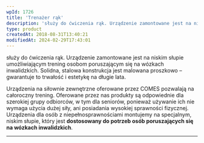 ```yaml
---
wpId: 1726
title: 'Trenażer rąk'
description: 'służy do ćwiczenia rąk. Urządzenie zamontowane jest na niskim słupie umożliwiającym trening osobom poruszającym się na wózkach inwalidzkich. Solidna, stalowa konstrukcja jest malowana proszkowo – gwarantuje to trwałość i estetykę na długie lata. Urządzenia na siłownie zewnętrzne oferowane przez COMES pozwalają na całoroczny trening. Oferowane przez nas produkty są odpowiednie dla szerokiej grupy odbiorców, w ...'
type: product
createdAt: 2018-08-31T13:40:21
modifiedAt: 2024-02-29T17:43:01
---
```



służy do ćwiczenia rąk. Urządzenie zamontowane jest na niskim słupie umożliwiającym trening osobom poruszającym się na wózkach inwalidzkich. Solidna, stalowa konstrukcja jest malowana proszkowo – gwarantuje to trwałość i estetykę na długie lata.

Urządzenia na siłownie zewnętrzne oferowane przez COMES pozwalają na całoroczny trening. Oferowane przez nas produkty są odpowiednie dla szerokiej grupy odbiorców, w tym dla seniorów, ponieważ używanie ich nie wymaga użycia dużej siły, ani posiadania wysokiej sprawności fizycznej. Urządzenia dla osób z niepełnosprawnościami montujemy na specjalnym, niskim słupie, który jest **dostosowany do potrzeb osób poruszających się na wózkach inwalidzkich**.

* * *